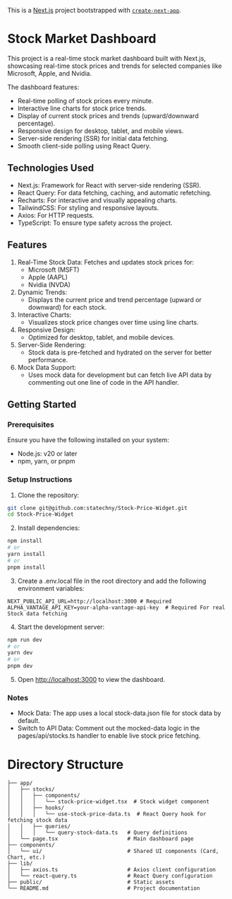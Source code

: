This is a [Next.js](https://nextjs.org) project bootstrapped with [`create-next-app`](https://nextjs.org/docs/app/api-reference/cli/create-next-app).

# Stock Market Dashboard

This project is a real-time stock market dashboard built with Next.js, showcasing real-time stock prices and trends for selected companies like Microsoft, Apple, and Nvidia.

The dashboard features:

- Real-time polling of stock prices every minute.
- Interactive line charts for stock price trends.
- Display of current stock prices and trends (upward/downward percentage).
- Responsive design for desktop, tablet, and mobile views.
- Server-side rendering (SSR) for initial data fetching.
- Smooth client-side polling using React Query.

## Technologies Used

- Next.js: Framework for React with server-side rendering (SSR).
- React Query: For data fetching, caching, and automatic refetching.
- Recharts: For interactive and visually appealing charts.
- TailwindCSS: For styling and responsive layouts.
- Axios: For HTTP requests.
- TypeScript: To ensure type safety across the project.


## Features

1. Real-Time Stock Data:
   Fetches and updates stock prices for:
   - Microsoft (MSFT)
   - Apple (AAPL)
   - Nvidia (NVDA)
2. Dynamic Trends:
   - Displays the current price and trend percentage (upward or downward) for each stock.
3. Interactive Charts:
   - Visualizes stock price changes over time using line charts.
4. Responsive Design:
   - Optimized for desktop, tablet, and mobile devices.
5. Server-Side Rendering:
   - Stock data is pre-fetched and hydrated on the server for better performance.
6. Mock Data Support:
   - Uses mock data for development but can fetch live API data by commenting out one line of code in the API handler.

## Getting Started

### Prerequisites
Ensure you have the following installed on your system:
- Node.js: v20 or later
- npm, yarn, or pnpm

### Setup Instructions

1. Clone the repository:
```bash
git clone git@github.com:statechny/Stock-Price-Widget.git
cd Stock-Price-Widget
```
2. Install dependencies:
```bash
npm install
# or
yarn install
# or
pnpm install
```

3. Create a .env.local file in the root directory and add the following environment variables:
```env
NEXT_PUBLIC_API_URL=http://localhost:3000 # Required
ALPHA_VANTAGE_API_KEY=your-alpha-vantage-api-key  # Required For real Stock data fetching
```

4. Start the development server:
```bash
npm run dev
# or
yarn dev
# or
pnpm dev
```

5. Open [http://localhost:3000](http://localhost:3000) to view the dashboard.

### Notes

- Mock Data: The app uses a local stock-data.json file for stock data by default.
- Switch to API Data: Comment out the mocked-data logic in the pages/api/stocks.ts handler to enable live stock price fetching.


# Directory Structure
```plaintext
├── app/
│   ├── stocks/
│   │   ├── components/
│   │   │   └── stock-price-widget.tsx  # Stock widget component
│   │   ├── hooks/
│   │   │   └── use-stock-price-data.ts  # React Query hook for fetching stock data
│   │   ├── queries/
│   │   │   └── query-stock-data.ts   # Query definitions
│   └── page.tsx                      # Main dashboard page
├── components/
│   └── ui/                           # Shared UI components (Card, Chart, etc.)
├── lib/
│   ├── axios.ts                      # Axios client configuration
│   └── react-query.ts                # React Query configuration
├── public/                           # Static assets
└── README.md                         # Project documentation
```

